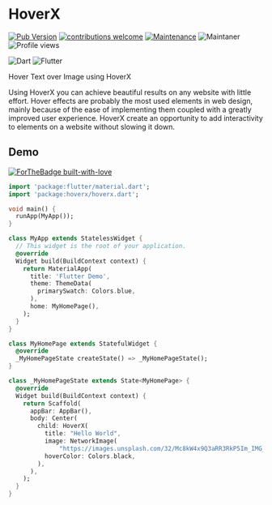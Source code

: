 # HoverX

[![Pub Version](https://img.shields.io/pub/v/badges?color=blueviolet)](https://pub.dev/packages/badges) [![contributions welcome](https://img.shields.io/badge/contributions-welcome-brightgreen.svg?style=flat)](https://github.com/dwyl/esta/issues) [![Maintenance](https://img.shields.io/badge/Maintained%3F-yes-green.svg)](https://GitHub.com/Naereen/StrapDown.js/graphs/commit-activity) ![Maintaner](https://img.shields.io/badge/maintainer-theMaintainer-blue) ![Profile views](https://gpvc.arturio.dev/Brewnbeer) 

<img alt="Dart" src="https://img.shields.io/badge/dart-%230175C2.svg?style=for-the-badge&logo=dart&logoColor=white"/>  <img alt="Flutter" src="https://img.shields.io/badge/Flutter-%2302569B.svg?style=for-the-badge&logo=Flutter&logoColor=white" />

Hover Text over Image using HoverX

Using HoverX you can achieve beautiful results on any website with little effort. Hover effects are probably the most used elements in web design, mainly because of the ease of implementing them coupled with a greatly improved user experience. HoverX create an opportunity to add interactivity to elements on a website without slowing it down.

## Demo

[![ForTheBadge built-with-love](http://ForTheBadge.com/images/badges/built-with-love.svg)](https://GitHub.com/Naereen/) 

```dart
import 'package:flutter/material.dart';
import 'package:hoverx/hoverx.dart';

void main() {
  runApp(MyApp());
}

class MyApp extends StatelessWidget {
  // This widget is the root of your application.
  @override
  Widget build(BuildContext context) {
    return MaterialApp(
      title: 'Flutter Demo',
      theme: ThemeData(
        primarySwatch: Colors.blue,
      ),
      home: MyHomePage(),
    );
  }
}

class MyHomePage extends StatefulWidget {
  @override
  _MyHomePageState createState() => _MyHomePageState();
}

class _MyHomePageState extends State<MyHomePage> {
  @override
  Widget build(BuildContext context) {
    return Scaffold(
      appBar: AppBar(),
      body: Center(
        child: HoverX(
          title: "Hello World",
          image: NetworkImage(
              "https://images.unsplash.com/32/Mc8kW4x9Q3aRR3RkP5Im_IMG_4417.jpg?ixid=MnwxMjA3fDB8MHxwaG90by1wYWdlfHx8fGVufDB8fHx8&ixlib=rb-1.2.1&auto=format&fit=crop&w=1950&q=80"),
          hoverColor: Colors.black,
        ),
      ),
    );
  }
}
```
